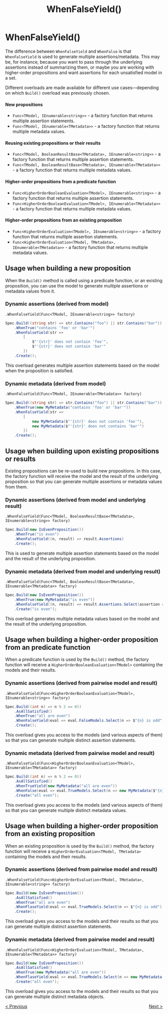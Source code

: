 ﻿---
title: WhenFalseYield()
---
# WhenFalseYield()

The difference between `WhenFalseYield` and `WhenFalse` is that `WhenFalseYield` is used to generate multiple 
assertions/metadata. This may be, for instance, because you want to pass through the underlying assertions instead of 
summarizing them, or maybe you are working with higher-order propositions and want assertions for each unsatisfied 
model in a set.

Different overloads are made available for different use cases—depending on which `Build()` overload was previously
chosen.

#### New propositions
* `Func<TModel, IEnumerable<string>>` - a factory function that returns multiple assertion statements.
* `Func<TModel, IEnumerable<TMetadata>>` - a factory function that returns multiple metadata values.

#### Reusing existing propositions or their results
* `Func<TModel, BooleanResultBase<TMetadata>, IEnumerable<string>>` - a factory function that returns multiple assertion statements.
* `Func<TModel, BooleanResultBase<TMetadata>, IEnumerable<TMetadata>>` - a factory function that returns multiple metadata values.

#### Higher-order propositions from a predicate function
* `Func<HigherOrderBooleanEvaluation<TModel>, IEnumerable<string>>` - a factory function that returns multiple assertion statements.
* `Func<HigherOrderBooleanEvaluation<TModel>, IEnumerable<TMetadata>>` - a factory function that returns multiple metadata values.

#### Higher-order propositions from an existing proposition
* `Func<HigherOrderEvaluation<TModel>, IEnumerable<string>>` - a factory function that returns multiple assertion statements.
* `Func<HigherOrderEvaluation<TModel, TMetadata>, IEnumerable<TMetadata>>` - a factory function that returns multiple metadata values.

## Usage when building a new proposition

When the `Build()` method is called using a predicate function, or an existing proposition, you can use the model to
generate multiple assertions or metadata values from it.

### Dynamic assertions (derived from model)

`.WhenFalseYield(Func<TModel, IEnumerable<string>> factory)`

```csharp
Spec.Build((string str) => str.Contains("foo") || str.Contains("bar"))
    .WhenTrue("contains 'foo' or 'bar'")
    .WhenFalseYield(str =>
        [
            $"'{str}' does not contain 'foo'",
            $"'{str}' does not contain 'bar'"
        ])
    .Create();
```

This overload generates multiple assertion statements based on the model when the proposition is satisfied.

### Dynamic metadata (derived from model)

`.WhenFalseYield(Func<TModel, IEnumerable<TMetadata>> factory)`

```csharp
Spec.Build((string str) => str.Contains("foo") || str.Contains("bar"))
    .WhenTrue(new MyMetadata("contains 'foo' or 'bar'"))
    .WhenFalseYield(str =>
        [
            new MyMetadata($"'{str}' does not contain 'foo'"),
            new MyMetadata($"'{str}' does not contains 'bar'")
        ])
    .Create();
```
## Usage when building upon existing propositions or results

Existing propositions can be re-used to build new propositions.
In this case, the factory function will receive the model and the result of the underlying proposition so that you
can generate multiple assertions or metadata values from them.

### Dynamic assertions (derived from model and underlying result)

`.WhenFalseYield(Func<TModel, BooleanResultBase<TMetadata>, IEnumerable<string>> factory)`

```csharp
Spec.Build(new IsEvenProposition())
    .WhenTrue("is even")
    .WhenFalseYield((n, result) => result.Assertions)
    .Create();
```

This is used to generate multiple assertion statements based on the model and the result of the underlying proposition.

### Dynamic metadata (derived from model and underlying result)

`.WhenFalseYield(Func<TModel, BooleanResultBase<TMetadata>, IEnumerable<TMetadata>> factory)`

```csharp
Spec.Build(new IsEvenProposition())
    .WhenTrue(new MyMetadata("is even"))
    .WhenFalseYield((n, result) => result.Assertions.Select(assertion => new MyMetadata($"{n} {assertion}")))
    .Create("is even");
```

This overload generates multiple metadata values based on the model and the result of the underlying proposition.

## Usage when building a higher-order proposition from an predicate function

When a predicate function is used by the `Build()` method, the factory function will receive a
`HigherOrderBooleanEvaluation<TModel>` containing the models and their results.

### Dynamic assertions (derived from pairwise model and result)

`.WhenFalseYield(Func<HigherOrderBooleanEvaluation<TModel>, IEnumerable<string>> factory)`

```csharp
Spec.Build((int n) => n % 2 == 0))
    .AsAllSatisfied()
    .WhenTrue("all are even")
    .WhenFalseYield(eval => eval.FalseModels.Select(n => $"{n} is odd"))
    .Create();
```

This overload gives you access to the models (and various aspects of them) so that you can generate multiple 
distinct assertion statements.

### Dynamic metadata (derived from pairwise model and result)

`.WhenFalseYield(Func<HigherOrderBooleanEvaluation<TModel>, IEnumerable<TMetadata>> factory)`

```csharp
Spec.Build((int n) => n % 2 == 0))
    .AsAllSatisfied()
    .WhenTrueYield(new MyMetadata("all are even"))
    .WhenFalse(eval => eval.TrueModels.Select(n => new MyMetadata($"{n} is odd")))
    .Create("all even");
```

This overload gives you access to the models (and various aspects of them) so that you can generate multiple distinct 
metadata values.

## Usage when building a higher-order proposition from an existing proposition


When an existing proposition is used by the `Build()` method, the factory function will receive a
`HigherOrderEvaluation<TModel, TMetadata>` containing the models and their results.

### Dynamic assertions (derived from pairwise model and result)

`.WhenFalseYield(Func<HigherOrderEvaluation<TModel, TMetadata>, IEnumerable<string>> factory)`

```csharp
Spec.Build(new IsEvenProposition())
    .AsAllSatisfied()
    .WhenTrue("all are even")
    .WhenFlaseYield(eval => eval.TrueModels.Select(n => $"{n} is odd"))
    .Create();
```

This overload gives you access to the models and their results so that you can generate multiple distinct assertion
statements.

### Dynamic metadata (derived from pairwise model and result)

`.WhenFalseYield(Func<HigherOrderEvaluation<TModel, TMetadata>, IEnumerable<TMetadata>> factory)`

```csharp
Spec.Build(new IsEvenProposition())
    .AsAllSatisfied()
    .WhenTrue(new MyMetadata("all are even"))
    .WhenFlaseYield(eval => eval.TrueModels.Select(n => new MyMetadata($"{n} is odd")))
    .Create("all even");
```

This overload gives you access to the models and their results so that you can generate multiple distinct metadata 
objects.

<div style="display: flex; justify-content: space-between">
    <a href="./WhenFalse.html">&lt; Previous</a>
    <a href="./Create.html">Next &gt;</a>
</div>